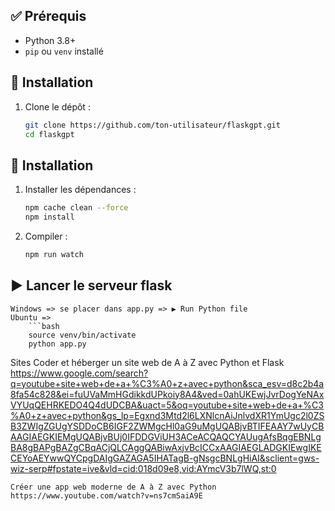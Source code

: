 ## ✅ Prérequis

- Python 3.8+
- `pip` ou `venv` installé

## 🔧 Installation

1. Clone le dépôt :
   ```bash
   git clone https://github.com/ton-utilisateur/flaskgpt.git
   cd flaskgpt

## 🔧 Installation

1. Installer les dépendances :
    ```bash
    npm cache clean --force
    npm install

2. Compiler :
     ```bash
     npm run watch

##  ▶️ Lancer le serveur flask
    Windows => se placer dans app.py => ▶ Run Python file
    Ubuntu => 
        ```bash
        source venv/bin/activate
        python app.py


Sites
    Coder et héberger un site web de A à Z avec Python et Flask
    https://www.google.com/search?q=youtube+site+web+de+a+%C3%A0+z+avec+python&sca_esv=d8c2b4a8fa54c828&ei=fuUVaMmHGdikkdUPkoiy8A4&ved=0ahUKEwjJvrDogYeNAxVYUqQEHRKEDO4Q4dUDCBA&uact=5&oq=youtube+site+web+de+a+%C3%A0+z+avec+python&gs_lp=Egxnd3Mtd2l6LXNlcnAiJnlvdXR1YmUgc2l0ZSB3ZWIgZGUgYSDDoCB6IGF2ZWMgcHl0aG9uMgUQABjvBTIFEAAY7wUyCBAAGIAEGKIEMgUQABjvBUj0IFDDGViUH3ACeACQAQCYAUugAfsBqgEBNLgBA8gBAPgBAZgCBqACjQLCAggQABiwAxjvBcICCxAAGIAEGLADGKIEwgIKECEYoAEYwwQYCpgDAIgGAZAGA5IHATagB-gNsgcBNLgHiAI&sclient=gws-wiz-serp#fpstate=ive&vld=cid:018d09e8,vid:AYmcV3b7lWQ,st:0

    Créer une app web moderne de A à Z avec Python
    https://www.youtube.com/watch?v=ns7cmSaiA9E

    
